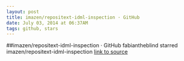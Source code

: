 ```yaml
---
layout: post
title: imazen/repositext-idml-inspection · GitHub
date: July 03, 2014 at 06:37AM
tags: github, stars
---
```

##imazen/repositext-idml-inspection · GitHub
fabiantheblind starred imazen/repositext-idml-inspection
[link to source](http://ift.tt/1vzdGz1) 

